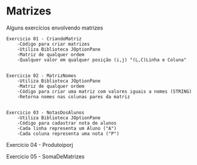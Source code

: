 # Matrizes
Alguns exercícios envolvendo matrizes


	Exercicio 01 - CriandoMatriz
		-Código para criar matrizes
		-Utiliza Biblioteca JOptionPane
		-Matriz de qualquer ordem
		-Qualquer valor em qualquer posição (i,j) "(L,C)Linha e Coluna"
	 

	Exercicio 02 - MatrizNomes 
		-Utiliza Biblioteca JOptionPane
		-Matriz de qualquer ordem
		-Código para criar uma matriz com valores iguais a nomes (STRING)
		-Retorna nomes nas colunas pares da matriz


	Exercicio 03 - NotasDosAlunos
		-Utiliza Biblioteca JOptionPane
		-Código para cadastrar nota de alunos
		-Cada linha representa um Aluno ("A")
		-Cada coluna representa uma nota ("P")

Exercicio 04 - Produtoiporj

Exercicio 05 - SomaDeMatrizes

